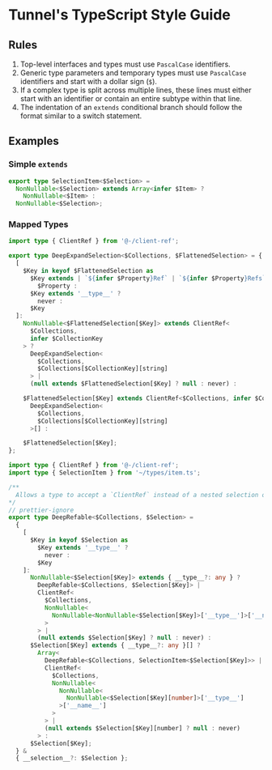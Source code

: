 # Tunnel's TypeScript Style Guide

## Rules

1. Top-level interfaces and types must use `PascalCase` identifiers.
2. Generic type parameters and temporary types must use `PascalCase` identifiers and start with a dollar sign (`$`).
3. If a complex type is split across multiple lines, these lines must either start with an identifier or contain an entire subtype within that line.
4. The indentation of an `extends` conditional branch should follow the format similar to a switch statement.

## Examples

### Simple `extends`

```typescript
export type SelectionItem<$Selection> =
  NonNullable<$Selection> extends Array<infer $Item> ?
    NonNullable<$Item> :
  NonNullable<$Selection>;
```

### Mapped Types

```typescript
import type { ClientRef } from '@-/client-ref';

export type DeepExpandSelection<$Collections, $FlattenedSelection> = {
  [
    $Key in keyof $FlattenedSelection as
      $Key extends | `${infer $Property}Ref` | `${infer $Property}Refs` ?
        $Property :
      $Key extends '__type__' ?
        never :
      $Key
  ]:
    NonNullable<$FlattenedSelection[$Key]> extends ClientRef<
      $Collections,
      infer $CollectionKey
    > ?
      DeepExpandSelection<
        $Collections,
        $Collections[$CollectionKey][string]
      > |
      (null extends $FlattenedSelection[$Key] ? null : never) :

    $FlattenedSelection[$Key] extends ClientRef<$Collections, infer $CollectionKey>[] ?
      DeepExpandSelection<
        $Collections,
        $Collections[$CollectionKey][string]
      >[] :

    $FlattenedSelection[$Key];
};
```

```typescript
import type { ClientRef } from '@-/client-ref';
import type { SelectionItem } from '~/types/item.ts';

/**
  Allows a type to accept a `ClientRef` instead of a nested selection object
*/
// prettier-ignore
export type DeepRefable<$Collections, $Selection> =
  {
    [
      $Key in keyof $Selection as
        $Key extends '__type__' ?
          never :
        $Key
    ]:
      NonNullable<$Selection[$Key]> extends { __type__?: any } ?
        DeepRefable<$Collections, $Selection[$Key]> |
        ClientRef<
          $Collections,
          NonNullable<
            NonNullable<NonNullable<$Selection[$Key]>['__type__']>['__name__']
          >
        > |
        (null extends $Selection[$Key] ? null : never) :
      $Selection[$Key] extends { __type__?: any }[] ?
        Array<
          DeepRefable<$Collections, SelectionItem<$Selection[$Key]>> |
          ClientRef<
            $Collections,
            NonNullable<
              NonNullable<
                NonNullable<$Selection[$Key][number]>['__type__']
              >['__name__']
            >
          > |
          (null extends $Selection[$Key][number] ? null : never)
        > :
      $Selection[$Key];
  } &
  { __selection__?: $Selection };
```
